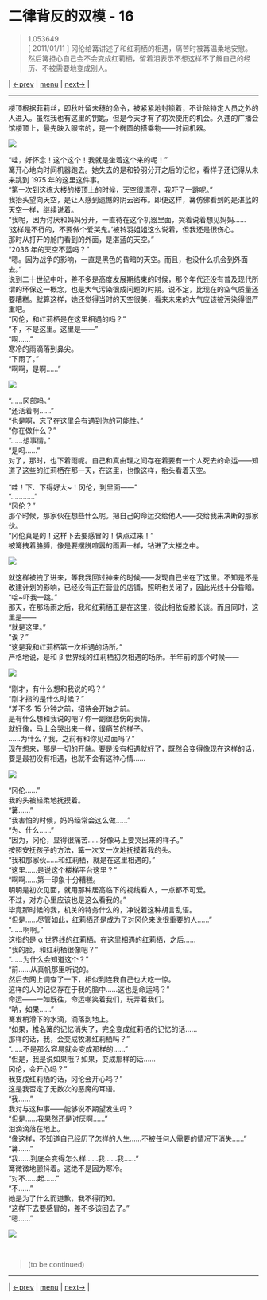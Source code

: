 # 二律背反的双模 - 16
> 1.053649  
> [ 2011/01/11 ] 冈伦给篝讲述了和红莉栖的相遇，痛苦时被篝温柔地安慰。然后篝担心自己会不会变成红莉栖，留着泪表示不想这样不了解自己的经历、不被需要地变成别人。  

| [←prev](./0108) | [menu](../) | [next→](./0110) |

---

楼顶根据菲莉丝，即秋叶留未穗的命令，被紧紧地封锁着，不让除特定人员之外的人进入。虽然我也有这里的钥匙，但是今天才有了初次使用的机会。久违的广播会馆楼顶上，最先映入眼帘的，是一个椭圆的搭乘物——时间机器。  

![](../static/image/0109-1.png)

“哇，好怀念！这个这个！我就是坐着这个来的呢！”  
篝开心地向时间机器跑去。她失去的是和铃羽分开之后的记忆，看样子还记得从未来跳到 1975 年的这里这件事。  
“第一次到这栋大楼的楼顶上的时候，天空很漂亮，我吓了一跳呢。”  
我抬头望向天空，是让人感到遗憾的阴云密布。即便这样，篝仿佛看到的是湛蓝的天空一样，继续说着。  
“我呢，因为讨厌和妈妈分开，一直待在这个机器里面，哭着说着想见妈妈……  
 ‘这样是不行的，不要做个爱哭鬼。’被铃羽姐姐这么说着，但我还是很伤心。  
 那时从打开的舱门看到的外面，是湛蓝的天空。”  
“2036 年的天空不蓝吗？”  
“嗯。因为战争的影响，一直是黑色的昏暗的天空。而且，也没什么机会到外面去。”  
说到二十世纪中叶，差不多是高度发展期结束的时候，那个年代还没有普及现代所谓的环保这一概念，也是大气污染很成问题的时期。说不定，比现在的空气质量还要糟糕。就算这样，她还觉得当时的天空很美，看来未来的大气应该被污染得很严重吧。  
“冈伦，和红莉栖是在这里相遇的吗？”  
“不，不是这里。这里是——”  
“啊……”  
寒冷的雨滴落到鼻尖。  
“下雨了。”  
“啊啊，是啊……”  

![](../static/image/0109-2.png)

“……冈部吗。”  
“还活着啊……”  
“也是啊，忘了在这里会有遇到你的可能性。”  
“你在做什么？”  
“……想事情。”  
“是吗……”  
对了，那时，也下着雨呢。自己和真由理之间存在着要有一个人死去的命运——知道了这些的红莉栖在那一天，在这里，也像这样，抬头看着天空。  

“哇！下、下得好大\~！冈伦，到里面——”  
“…………”  
“冈伦？”  
那个时候，那家伙在想些什么呢。把自己的命运交给他人——交给我来决断的那家伙。  
“冈伦真是的！这样下去要感冒的！快点过来！”  
被篝拽着胳膊，像是要摆脱喧嚣的雨声一样，钻进了大楼之中。  

![](../static/image/0109-3.png)

就这样被拽了进来，等我我回过神来的时候——发现自己坐在了这里。不知是不是改建计划的影响，已经没有正在营业的店铺，照明也关闭了，因此光线十分昏暗。  
“哈\~吓我一跳。”  
那天，在那场雨之后，我和红莉栖正是在这里，彼此相依促膝长谈。而且同时，这里是——  
“就是这里。”  
“诶？”  
“这是我和红莉栖第一次相遇的场所。”  
严格地说，是和 β 世界线的红莉栖初次相遇的场所。半年前的那个时候——  

![](../static/image/0109-4.png)

“刚才，有什么想和我说的吗？”  
“刚才指的是什么时候？”  
“差不多 15 分钟之前，招待会开始之前。  
 是有什么想和我说的吧？你一副很悲伤的表情。  
 就好像，马上会哭出来一样，很痛苦的样子。  
 ……为什么？我，之前有和你见过面吗？”  
现在想来，那是一切的开端。要是没有相遇就好了，既然会变得像现在这样的话，要是最初没有相遇，也就不会有这种心情……  

![](../static/image/0109-5.png)

“冈伦……”  
我的头被轻柔地抚摸着。  
“篝……”  
“我害怕的时候，妈妈经常会这么做……”  
“为、什么……”  
“因为，冈伦，显得很痛苦……好像马上要哭出来的样子。”  
按照安抚孩子的方法，篝一次又一次地抚摸着我的头。  
“我和那家伙……和红莉栖，就是在这里相遇的。”  
“这里……是说这个楼梯平台这里？”  
“啊啊……第一印象十分糟糕。  
 明明是初次见面，就用那种居高临下的视线看人，一点都不可爱。  
 不过，对方心里应该也是这么看我的。”  
毕竟那时候的我，机关的特务什么的，净说着这种胡言乱语。  
“但是……尽管如此，红莉栖还是成为了对冈伦来说很重要的人……”  
“……啊啊。”  
这指的是 α 世界线的红莉栖。在这里相遇的红莉栖，之后……  
“我的脸，和红莉栖很像吧？”  
“……为什么会知道这个？”  
“前……从真帆那里听说的。  
 然后去网上调查了一下，相似到连我自己也大吃一惊。  
 这样的人的记忆存在于我的脑中……这也是命运吗？”  
命运——一如既往，命运嘲笑着我们，玩弄着我们。  
“呐，如果……”  
篝发梢滑下的水滴，滴落到地上。  
“如果，椎名篝的记忆消失了，完全变成红莉栖的记忆的话……  
 那样的话，我，会变成牧濑红莉栖吗？”  
“……不是那么容易就会变成那样的……”  
“但是，我是说如果哦？如果，变成那样的话……  
 冈伦，会开心吗？”  
 我变成红莉栖的话，冈伦会开心吗？”  
这是我否定了无数次的恶魔的耳语。  
“我……”  
我对与这种事——能够说不期望发生吗？  
“但是……我果然还是讨厌啊……”  
泪滴滴落在地上。  
“像这样，不知道自己经历了怎样的人生……不被任何人需要的情况下消失……”  
“篝……”  
“我……到底会变得怎么样……我……我……”  
篝微微地颤抖着。这绝不是因为寒冷。  
“对不……起……”  
“不……”  
她是为了什么而道歉，我不得而知。  
“这样下去要感冒的，差不多该回去了。”  
“嗯……”  

![](../static/image/0109-6.png)


<br/>

> (to be continued)
---

| [←prev](./0108) | [menu](../) | [next→](./0110) |
